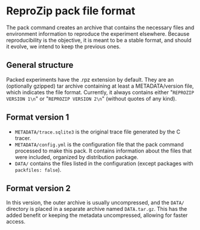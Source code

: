 ReproZip pack file format
=========================

The pack command creates an archive that contains the necessary files and environment information to reproduce the experiment elsewhere. Because reproducibility is the objective, it is meant to be a stable format, and should it evolve, we intend to keep the previous ones.

General structure
-----------------

Packed experiments have the .rpz extension by default. They are an (optionally gzipped) tar archive containing at least a METADATA/version file, which indicates the file format. Currently, it always contains either "`REPROZIP VERSION 1\n`" or "`REPROZIP VERSION 2\n`" (without quotes of any kind).

Format version 1
----------------

* `METADATA/trace.sqlite3` is the original trace file generated by the C tracer.
* `METADATA/config.yml` is the configuration file that the pack command processed to make this pack. It contains information about the files that were included, organized by distribution package.
* `DATA/` contains the files listed in the configuration (except packages with `packfiles: false`).

Format version 2
----------------

In this version, the outer archive is usually uncompressed, and the `DATA/` directory is placed in a separate archive named `DATA.tar.gz`. This has the added benefit or keeping the metadata uncompressed, allowing for faster access.
